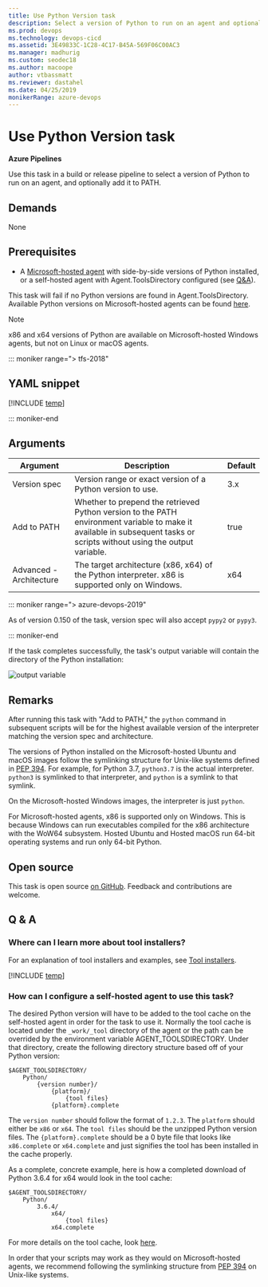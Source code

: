 ```yaml
---
title: Use Python Version task
description: Select a version of Python to run on an agent and optionally add it to PATH
ms.prod: devops
ms.technology: devops-cicd
ms.assetid: 3E49833C-1C28-4C17-B45A-569F06C00AC3
ms.manager: madhurig
ms.custom: seodec18
ms.author: macoope
author: vtbassmatt
ms.reviewer: dastahel
ms.date: 04/25/2019
monikerRange: azure-devops
---
```


# Use Python Version task

**Azure Pipelines**

Use this task in a build or release pipeline to select a version of Python to run on an agent, and optionally add it to PATH.

## Demands

None

## Prerequisites

* A [Microsoft-hosted agent](../../agents/hosted.md#software) with side-by-side versions of Python installed, or a self-hosted agent with Agent.ToolsDirectory configured (see [Q&A](#how-can-i-configure-a-self-hosted-agent-to-use-this-task)).

This task will fail if no Python versions are found in Agent.ToolsDirectory. Available Python versions on Microsoft-hosted agents can be found [here](../../agents/hosted.md#software).

> [!Note]
> x86 and x64 versions of Python are available on Microsoft-hosted Windows agents, but not on Linux or macOS agents.

::: moniker range="> tfs-2018"

## YAML snippet

[!INCLUDE [temp](../includes/yaml/UsePythonVersionV0.md)]

::: moniker-end

## Arguments

| Argument | Description | Default |
|----------|-------------|---------|
| Version spec | Version range or exact version of a Python version to use. | 3.x |
| Add to PATH | Whether to prepend the retrieved Python version to the PATH environment variable to make it available in subsequent tasks or scripts without using the output variable. | true |
| Advanced - Architecture | The target architecture (x86, x64) of the Python interpreter. x86 is supported only on Windows. | x64 |

::: moniker range="> azure-devops-2019"

As of version 0.150 of the task, version spec will also accept `pypy2` or `pypy3`.

::: moniker-end

If the task completes successfully, the task's output variable will contain the directory of the Python installation:

![output variable](media/use_python_version_output_variable.png)

## Remarks

After running this task with "Add to PATH," the `python` command in subsequent scripts will be for the highest available version of the interpreter matching the version spec and architecture.

The versions of Python installed on the Microsoft-hosted Ubuntu and macOS images follow the symlinking structure for Unix-like systems defined in [PEP 394](https://www.python.org/dev/peps/pep-0394/).
For example, for Python 3.7, `python3.7` is the actual interpreter.
`python3` is symlinked to that interpreter, and `python` is a symlink to that symlink.

On the Microsoft-hosted Windows images, the interpreter is just `python`.

For Microsoft-hosted agents, x86 is supported only on Windows.
This is because Windows can run executables compiled for the x86 architecture with the WoW64 subsystem.
Hosted Ubuntu and Hosted macOS run 64-bit operating systems and run only 64-bit Python.

## Open source

This task is open source [on GitHub](https://github.com/Microsoft/azure-pipelines-tasks). Feedback and contributions are welcome.

## Q & A
<!-- BEGINSECTION class="md-qanda" -->

### Where can I learn more about tool installers?

For an explanation of tool installers and examples, see [Tool installers](../../process/tasks.md#tool-installers).

[!INCLUDE [temp](../../includes/qa-agents.md)]

### How can I configure a self-hosted agent to use this task?

The desired Python version will have to be added to the tool cache on the self-hosted agent in order for the task to use it. Normally the tool cache is located under the `_work/_tool` directory of the agent or the path can be overrided by the environment variable AGENT_TOOLSDIRECTORY. Under that directory, create the following directory structure based off of your Python version:

```
$AGENT_TOOLSDIRECTORY/
    Python/
        {version number}/
            {platform}/
                {tool files}
            {platform}.complete
```

The `version number` should follow the format of `1.2.3`. 
The `platform` should either be `x86` or `x64`.
The `tool files` should be the unzipped Python version files.
The `{platform}.complete` should be a 0 byte file that looks like `x86.complete` or `x64.complete` and just signifies the tool has been installed in the cache properly.

As a complete, concrete example, here is how a completed download of Python 3.6.4 for x64 would look in the tool cache:

```
$AGENT_TOOLSDIRECTORY/
    Python/
        3.6.4/
            x64/
                {tool files}
            x64.complete
```

For more details on the tool cache, look [here](https://github.com/Microsoft/vsts-task-tool-lib/blob/master/docs/overview.md#tool-cache).

In order that your scripts may work as they would on Microsoft-hosted agents, we recommend following the symlinking structure from [PEP 394](https://www.python.org/dev/peps/pep-0394/) on Unix-like systems.

<!-- ENDSECTION -->
